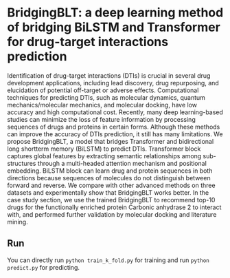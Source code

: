 # BridgingBLT: a deep learning method of bridging BiLSTM and Transformer for drug-target interactions prediction

Identification of drug-target interactions (DTIs) is crucial in several drug development applications, including lead discovery, drug repurposing, and elucidation of potential off-target or adverse effects. Computational techniques for predicting DTIs, such as molecular dynamics, quantum mechanics/molecular mechanics, and molecular docking, have low accuracy and high computational cost. Recently, many deep learning-based studies can minimize the loss of feature information by processing sequences of drugs and proteins in certain forms. Although these methods can improve the accuracy of DTIs prediction, it still has many limitations. We propose BridgingBLT, a model that bridges Transformer and bidirectional long shortterm memory (BiLSTM) to predict DTIs. Transformer block captures global features by extracting semantic relationships among sub-structures through a multi-headed attention mechanism and positional embedding. BiLSTM block can learn drug and protein sequences in both directions because sequences of molecules do not distinguish between forward and reverse. We compare with other advanced methods on three datasets and experimentally show that BridgingBLT works better. In the case study section, we use the trained BridgingBLT to recommend top-10 drugs for the functionally enriched protein Carbonic anhydrase 2 to interact with, and performed further validation by molecular docking and literature mining.

## Run

You can directly run `python train_k_fold.py` for training and run `python predict.py` for predicting.
